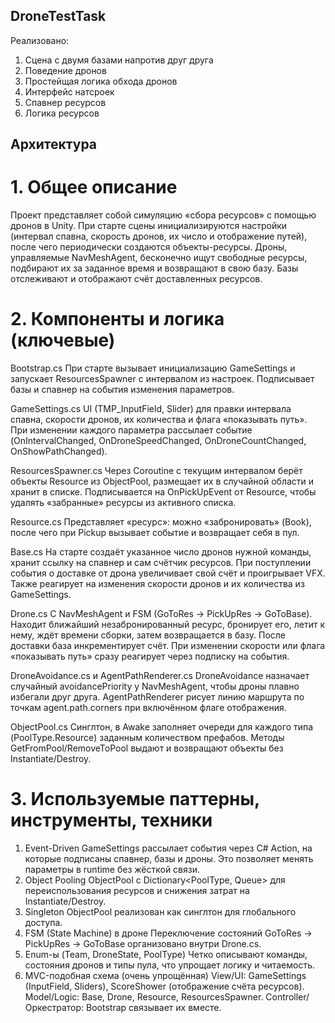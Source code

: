 ## DroneTestTask

Реализовано:
1. Сцена с двумя базами напротив друг друга
2. Поведение дронов
3. Простейщая логика обхода дронов
4. Интерфейс натсроек
5. Спавнер ресурсов
6. Логика ресурсов

## Архитектура
# 1. Общее описание
Проект представляет собой симуляцию «сбора ресурсов» с помощью дронов в Unity. При старте сцены инициализируются настройки (интервал спавна, скорость дронов, их число и отображение путей), после чего периодически создаются объекты-ресурсы. Дроны, управляемые NavMeshAgent, бесконечно ищут свободные ресурсы, подбирают их за заданное время и возвращают в свою базу. Базы отслеживают и отображают счёт доставленных ресурсов.


# 2. Компоненты и логика (ключевые)
Bootstrap.cs
При старте вызывает инициализацию GameSettings и запускает ResourcesSpawner с интервалом из настроек. Подписывает базы и спавнер на события изменения параметров.

GameSettings.cs
UI (TMP_InputField, Slider) для правки интервала спавна, скорости дронов, их количества и флага «показывать путь». При изменении каждого параметра рассылает событие (OnIntervalChanged, OnDroneSpeedChanged, OnDroneCountChanged, OnShowPathChanged).

ResourcesSpawner.cs
Через Coroutine с текущим интервалом берёт объекты Resource из ObjectPool, размещает их в случайной области и хранит в списке. Подписывается на OnPickUpEvent от Resource, чтобы удалять «забранные» ресурсы из активного списка.

Resource.cs
Представляет «ресурс»: можно «забронировать» (Book), после чего при Pickup вызывает событие и возвращает себя в пул.

Base.cs
На старте создаёт указанное число дронов нужной команды, хранит ссылку на спавнер и сам счётчик ресурсов. При поступлении события о доставке от дрона увеличивает свой счёт и проигрывает VFX. Также реагирует на изменения скорости дронов и их количества из GameSettings.

Drone.cs
С NavMeshAgent и FSM (GoToRes → PickUpRes → GoToBase). Находит ближайший незабронированный ресурс, бронирует его, летит к нему, ждёт времени сборки, затем возвращается в базу. После доставки база инкрементирует счёт. При изменении скорости или флага «показывать путь» сразу реагирует через подписку на события.

DroneAvoidance.cs и AgentPathRenderer.cs
DroneAvoidance назначает случайный avoidancePriority у NavMeshAgent, чтобы дроны плавно избегали друг друга. AgentPathRenderer рисует линию маршрута по точкам agent.path.corners при включённом флаге отображения.

ObjectPool.cs
Синглтон, в Awake заполняет очереди для каждого типа (PoolType.Resource) заданным количеством префабов. Методы GetFromPool/RemoveToPool выдают и возвращают объекты без Instantiate/Destroy.


# 3. Используемые паттерны, инструменты, техники
1. Event-Driven
GameSettings рассылает события через C# Action<T>, на которые подписаны спавнер, базы и дроны. Это позволяет менять параметры в runtime без жёсткой связи.
2. Object Pooling
ObjectPool с Dictionary<PoolType, Queue<GameObject>> для переиспользования ресурсов и снижения затрат на Instantiate/Destroy.
3. Singleton
ObjectPool реализован как синглтон для глобального доступа.
4. FSM (State Machine) в дроне
Переключение состояний GoToRes → PickUpRes → GoToBase организовано внутри Drone.cs.
5. Enum-ы (Team, DroneState, PoolType)
Четко описывают команды, состояния дронов и типы пула, что упрощает логику и читаемость.
6. MVC-подобная схема (очень упрощённая)
View/UI: GameSettings (InputField, Sliders), ScoreShower (отображение счёта ресурсов).
Model/Logic: Base, Drone, Resource, ResourcesSpawner.
Controller/Оркестратор: Bootstrap связывает их вместе.
